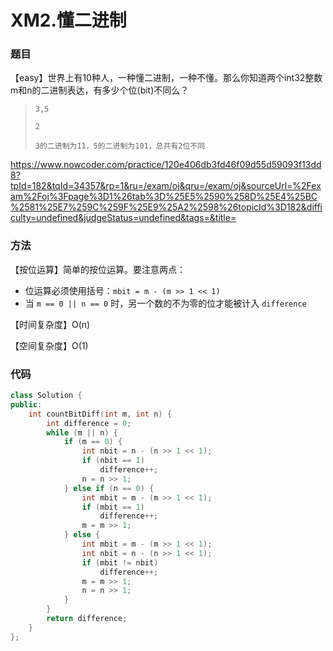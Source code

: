 # XM2.懂二进制

### 题目

【easy】世界上有10种人，一种懂二进制，一种不懂。那么你知道两个int32整数m和n的二进制表达，有多少个位(bit)不同么？

> ```
> 3,5
> ```
>
> ```
> 2
> ```
>
> ```
> 3的二进制为11，5的二进制为101，总共有2位不同 
> ```

<https://www.nowcoder.com/practice/120e406db3fd46f09d55d59093f13dd8?tpId=182&tqId=34357&rp=1&ru=/exam/oj&qru=/exam/oj&sourceUrl=%2Fexam%2Foj%3Fpage%3D1%26tab%3D%25E5%2590%258D%25E4%25BC%2581%25E7%259C%259F%25E9%25A2%2598%26topicId%3D182&difficulty=undefined&judgeStatus=undefined&tags=&title=>

### 方法

【按位运算】简单的按位运算。要注意两点：

- 位运算必须使用括号：```mbit = m - (m >> 1 << 1)```
- 当 ```m == 0 || n == 0``` 时，另一个数的不为零的位才能被计入 ```difference```

【时间复杂度】O(n)

【空间复杂度】O(1)

### 代码

```cpp
class Solution {
public:
    int countBitDiff(int m, int n) {
        int difference = 0;
        while (m || n) {
            if (m == 0) {
                int nbit = n - (n >> 1 << 1);
                if (nbit == 1)
                    difference++;
                n = n >> 1;
            } else if (n == 0) {
                int mbit = m - (m >> 1 << 1);
                if (mbit == 1)
                    difference++;
                m = m >> 1;
            } else {
                int mbit = m - (m >> 1 << 1);
                int nbit = n - (n >> 1 << 1);
                if (mbit != nbit)
                    difference++;
                m = m >> 1;
                n = n >> 1;
            }
        }
        return difference;
    }
};
```

